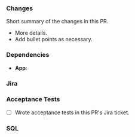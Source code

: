 <!-- Example title: OPAL-123: Changed the format for sending lab results by type to the app -->

### Changes

Short summary of the changes in this PR.

* More details.
* Add bullet points as necessary.

### Dependencies
<!-- Link to dependant pull requests. Specify whether the PRs are just related, or require each other to run. Write N/A if there are none. -->
- **App**: 

### Jira
<!-- Paste a link to this PR's related Jira issue. -->

### Acceptance Tests
<!-- Put an x in the checkbox when done. -->
- [ ] Wrote acceptance tests in this PR's Jira ticket.

### SQL
<!-- If this PR requires database changes, provide a modification script (and specify which DB to use). If not, remove this header. -->
```

```
